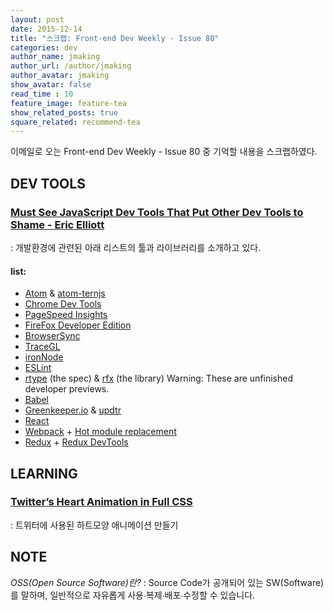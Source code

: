 ```yaml
---
layout: post
date: 2015-12-14
title: "스크랩: Front-end Dev Weekly - Issue 80"
categories: dev
author_name: jmaking
author_url: /author/jmaking
author_avatar: jmaking
show_avatar: false
read_time : 10
feature_image: feature-tea
show_related_posts: true
square_related: recommend-tea
---
```


이메일로 오는 Front-end Dev Weekly - Issue 80 중 기억할 내용을 스크랩하였다.

## DEV TOOLS

### [Must See JavaScript Dev Tools That Put Other Dev Tools to Shame - Eric Elliott](https://medium.com/javascript-scene/must-see-javascript-dev-tools-that-put-other-dev-tools-to-shame-aca6d3e3d925#.fvn2cflal)
: 개발환경에 관련된 아래 리스트의 툴과 라이브러리를 소개하고 있다. 

#### list:
- [Atom](https://atom.io/) & [atom-ternjs](https://atom.io/packages/atom-ternjs)
- [Chrome Dev Tools](https://developer.chrome.com/devtools)
- [PageSpeed Insights](https://developers.google.com/speed/pagespeed/insights/)
- [FireFox Developer Edition](https://www.mozilla.org/en-US/firefox/developer/)
- [BrowserSync](http://www.browsersync.io/)
- [TraceGL](https://github.com/traceglMPL/tracegl)
- [ironNode](http://s-a.github.io/iron-node/)
- [ESLint](http://eslint.org/)
- [rtype](https://github.com/ericelliott/rtype) (the spec) & [rfx](https://github.com/ericelliott/rfx) (the library) Warning: These are unfinished developer previews.
- [Babel](http://babeljs.io)
- [Greenkeeper.io](http://greenkeeper.io/) & [updtr](https://github.com/peerigon/updtr)
- [React](https://facebook.github.io/react/)
- [Webpack](https://webpack.github.io/) + [Hot module replacement](https://github.com/webpack/docs/wiki/list-of-plugins)
- [Redux](http://redux.js.org/) + [Redux DevTools](https://github.com/gaearon/redux-devtools)

## LEARNING

### [Twitter’s Heart Animation in Full CSS](https://medium.com/@OxyDesign/twitter-s-heart-animation-in-full-css-b1c00ca5b774#.bpel3gfd4)
: 트위터에 사용된 하트모양 애니메이션 만들기

## NOTE

*OSS(Open Source Software)란?*
: Source Code가 공개되어 있는 SW(Software)를 말하며, 일반적으로 자유롭게 사용∙복제∙배포∙수정할 수 있습니다. 

